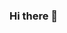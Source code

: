 ### Hi there 👋

<!--
**najjar44/najjar44** is a ✨ _special_ ✨ repository because its `README.md` (this file) appears on your GitHub profile.

Here are some ideas to get you started:

- 🔭 Learning about GitHub & Python
- 💬 Ask me about MENA Politics and Food!
- 📫 How to reach me: najjar.mu@gmail.com
- ⚡ Fun fact: I will leave it blank for now :alien:
-->

